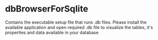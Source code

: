 # dbBrowserForSqlite
Contains the executable setup file that runs .db files.
Please install the available application and open required .db file to visualize the tables, it's properties and data available in your database
